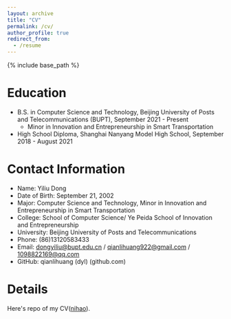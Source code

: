 ```yaml
---
layout: archive
title: "CV"
permalink: /cv/
author_profile: true
redirect_from:
  - /resume
---
```


{% include base_path %}



Education
======
* B.S. in Computer Science and Technology, Beijing University of Posts and Telecommunications (BUPT), September 2021 - Present
  * Minor in Innovation and Entrepreneurship in Smart Transportation
* High School Diploma, Shanghai Nanyang Model High School, September 2018 - August 2021

Contact Information
======
* Name: Yiliu Dong
* Date of Birth: September 21, 2002
* Major: Computer Science and Technology, Minor in Innovation and Entrepreneurship in Smart Transportation
* College: School of Computer Science/ Ye Peida School of Innovation and Entrepreneurship
* University: Beijing University of Posts and Telecommunications
* Phone: (86)13120583433
* Email: dongyiliu@bupt.edu.cn / qianlihuang922@gmail.com / 1098822169@qq.com
* GitHub: qianlihuang (dyl) (github.com)

Details
======
Here's repo of my CV([nihao](https://github.com/qianlihuang/dongyiliu)). 
